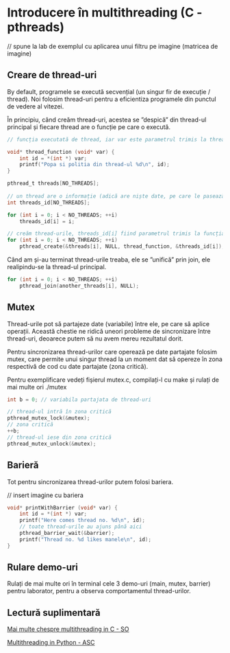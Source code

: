 # Introducere în multithreading (C - pthreads)
// spune la lab de exemplul cu aplicarea unui filtru pe imagine (matricea de imagine)

## Creare de thread-uri
By default, programele se execută secvențial (un singur fir de execuție / thread). Noi folosim thread-uri pentru a eficientiza programele din punctul de vedere al vitezei.

În principiu, când creăm thread-uri, acestea se ”despică” din thread-ul principal și fiecare thread are o funcție pe care o execută.
```c
// funcția executată de thread, iar var este parametrul trimis la thread

void* thread_function (void* var) {
    int id = *(int *) var;
    printf("Popa si politia din thread-ul %d\n", id);
}

pthread_t threads[NO_THREADS];
    
// un thread are o informație (adică are niște date, pe care le pasează funcției pe care o execută)
int threads_id[NO_THREADS];

for (int i = 0; i < NO_THREADS; ++i)
    threads_id[i] = i;

// creăm thread-urile, threads_id[i] fiind parametrul trimis la funcția thread_function executată de thread-ul i
for (int i = 0; i < NO_THREADS; ++i)
    pthread_create(&threads[i], NULL, thread_function, &threads_id[i]);

```
Când am și-au terminat thread-urile treaba, ele se ”unifică” prin join, ele realipindu-se la thread-ul principal.
```c
for (int i = 0; i < NO_THREADS; ++i)
    pthread_join(another_threads[i], NULL);
```

## Mutex
Thread-urile pot să partajeze date (variabile) între ele, pe care să aplice operații. Această chestie ne ridică uneori probleme de sincronizare între thread-uri, deoarece putem să nu avem mereu rezultatul dorit.

Pentru sincronizarea thread-urilor care operează pe date partajate folosim mutex, care permite unui singur thread la un moment dat să opereze în zona respectivă de cod cu date partajate (zona critică).

Pentru exemplificare vedeți fișierul mutex.c, compilați-l cu make și rulați de mai multe ori ./mutex

```c
int b = 0; // variabila partajata de thread-uri

// thread-ul intră în zona critică
pthread_mutex_lock(&mutex);
// zona critică
++b;
// thread-ul iese din zona critică
pthread_mutex_unlock(&mutex);
```
## Barieră
Tot pentru sincronizarea thread-urilor putem folosi bariera.

// insert imagine cu bariera

```c
void* printWithBarrier (void* var) {
    int id = *(int *) var;
    printf("Here comes thread no. %d\n", id);
    // toate thread-urile au ajuns până aici
    pthread_barrier_wait(&barrier);
    printf("Thread no. %d likes manele\n", id);
}
```
## Rulare demo-uri
Rulați de mai multe ori în terminal cele 3 demo-uri (main, mutex, barrier) pentru laborator, pentru a observa comportamentul thread-urilor.

## Lectură suplimentară
[Mai multe chespre multithreading in C - SO](https://ocw.cs.pub.ro/courses/so/laboratoare/laborator-08)

[Multithreading in Python - ASC](http://cs.curs.pub.ro/wiki/asc/asc:lab2:index)
